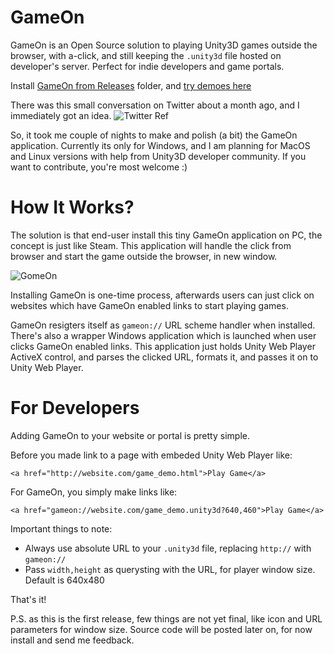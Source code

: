 # GameOn
GameOn is an Open Source solution to playing Unity3D games outside the browser, with a-click, and still keeping the ```.unity3d``` file hosted on developer's server. Perfect for indie developers and game portals. 

Install [GameOn from Releases](https://github.com/chall3ng3r/GameOn/blob/master/Releases/GameOn_0_9_setup.zip?raw=true) folder, and [try demoes here](https://dl.dropboxusercontent.com/u/175621/GameOn/game-demos.html)

There was this small conversation on Twitter about a month ago, and I immediately got an idea.
![Twitter Ref](https://github.com/chall3ng3r/GameOn/blob/master/Media/twitter_ref.png?raw=true)

So, it took me couple of nights to make and polish (a bit) the GameOn application. Currently its only for Windows, and I am planning for MacOS and Linux versions with help from Unity3D developer community. If you want to contribute, you're most welcome :)

# How It Works?
The solution is that end-user install this tiny GameOn application on PC, the concept is just like Steam. This application will handle the click from browser and start the game outside the browser, in new window.

![GomeOn](https://github.com/chall3ng3r/GameOn/blob/master/Media/GameOn-demo.gif?raw=true)

Installing GameOn is one-time process, afterwards users can just click on websites which have GameOn enabled links to start playing games. 

GameOn resigters itself as ```gameon://``` URL scheme handler when installed. There's also a wrapper Windows application which is launched when user clicks GameOn enabled links. This application just holds Unity Web Player ActiveX control, and parses the clicked URL, formats it, and passes it on to Unity Web Player. 

# For Developers
Adding GameOn to your website or portal is pretty simple.

Before you made link to a page with embeded Unity Web Player like:
```
<a href="http://website.com/game_demo.html">Play Game</a>
```
For GameOn, you simply make links like:
```
<a href="gameon://website.com/game_demo.unity3d?640,460">Play Game</a>
```

Important things to note:
- Always use absolute URL to your ```.unity3d``` file, replacing ```http://``` with ```gameon://```
- Pass ```width,height``` as querysting with the URL, for player window size. Default is 640x480

That's it!

P.S. as this is the first release, few things are not yet final, like icon and URL parameters for window size. Source code will be posted later on, for now install and send me feedback.
